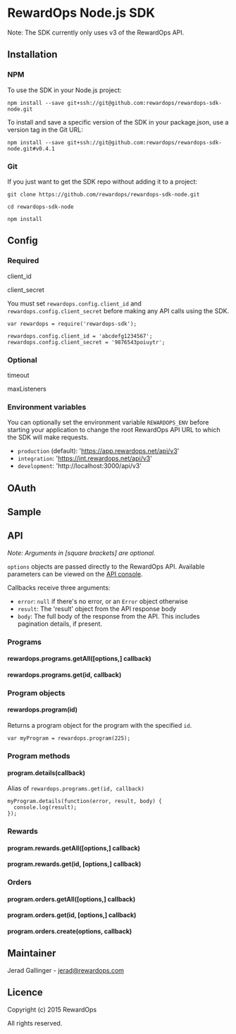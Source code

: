 # RewardOps Node.js SDK

Note: The SDK currently only uses v3 of the RewardOps API.

## Installation

### NPM

To use the SDK in your Node.js project:

```
npm install --save git+ssh://git@github.com:rewardops/rewardops-sdk-node.git
```

To install and save a specific version of the SDK in your package.json, use a version tag in the Git URL:

```
npm install --save git+ssh://git@github.com:rewardops/rewardops-sdk-node.git#v0.4.1
```

### Git

If you just want to get the SDK repo without adding it to a project:

```
git clone https://github.com/rewardops/rewardops-sdk-node.git

cd rewardops-sdk-node

npm install
```

## Config

### Required

client_id

client_secret

You must set `rewardops.config.client_id` and `rewardops.config.client_secret` before making any API calls using the SDK.

```
var rewardops = require('rewardops-sdk');

rewardops.config.client_id = 'abcdefg1234567';
rewardops.config.client_secret = '9876543poiuytr';
```

### Optional

timeout

maxListeners

### Environment variables

You can optionally set the environment variable `REWARDOPS_ENV` before starting your application to change the root RewardOps API URL to which the SDK will make requests.

- `production` (default): 'https://app.rewardops.net/api/v3'
- `integration`: 'https://int.rewardops.net/api/v3'
- `development`: 'http://localhost:3000/api/v3'

## OAuth

## Sample

## API

*Note: Arguments in [square brackets] are optional.*

`options` objects are passed directly to the RewardOps API. Available parameters can be viewed on the [API console](https://app.rewardops.net/api_docs/console?version=v3).

Callbacks receive three arguments:

- `error`: `null` if there's no error, or an `Error` object otherwise
- `result`: The 'result' object from the API response body
- `body`: The full body of the response from the API. This includes pagination details, if present.

### Programs

#### rewardops.programs.getAll([options,] callback)

#### rewardops.programs.get(id, callback)

### Program objects

#### rewardops.program(id)

Returns a program object for the program with the specified `id`.

```
var myProgram = rewardops.program(225);
```

### Program methods

#### program.details(callback)

Alias of `rewardops.programs.get(id, callback)`

```
myProgram.details(function(error, result, body) {
  console.log(result);
});
```

### Rewards

#### program.rewards.getAll([options,] callback)

#### program.rewards.get(id, [options,] callback)

### Orders

#### program.orders.getAll([options,] callback)

#### program.orders.get(id, [options,] callback)

#### program.orders.create(options, callback)

## Maintainer

Jerad Gallinger - [jerad@rewardops.com](mailto:jerad@rewardops.com)

## Licence

Copyright (c) 2015 RewardOps

All rights reserved.
